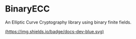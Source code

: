 # BinaryECC
An Elliptic Curve Cryptography library using binary finite fields.

[(https://img.shields.io/badge/docs-dev-blue.svg)](mkfryatt.github.io/BinaryECC/)
